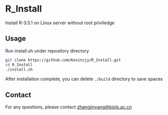 # R_Install
Install R-3.5.1 on Linux server without root priviledge

## Usage

Run install.sh under repository directory

```bash
git clone https://github.com/Kevinzjy/R_Install.git
cd R_Install
./install.sh
```

After installation complete, you can delete `./build` directory to save spaces

## Contact

For any questions, please contact zhangjinyang@biols.ac.cn
